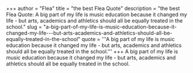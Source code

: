 +++
author = "Flea"
title = "the best Flea Quote"
description = "the best Flea Quote: A big part of my life is music education because it changed my life - but arts, academics and athletics should all be equally treated in the school."
slug = "a-big-part-of-my-life-is-music-education-because-it-changed-my-life---but-arts-academics-and-athletics-should-all-be-equally-treated-in-the-school"
quote = '''A big part of my life is music education because it changed my life - but arts, academics and athletics should all be equally treated in the school.'''
+++
A big part of my life is music education because it changed my life - but arts, academics and athletics should all be equally treated in the school.
